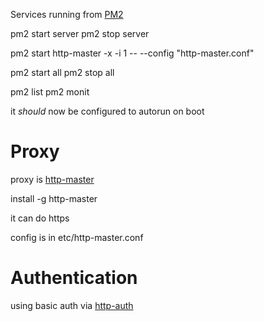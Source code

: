 
Services running from [PM2](https://github.com/Unitech/pm2)

pm2 start server
pm2 stop server

pm2 start http-master -x -i 1 -- --config "http-master.conf"

pm2 start all
pm2 stop all

pm2 list
pm2 monit

it *should* now be configured to autorun on boot

# Proxy
proxy is [http-master](https://github.com/virtkick/http-master)

install -g http-master

it can do https

config is in etc/http-master.conf

# Authentication
using basic auth via [http-auth](https://github.com/gevorg/http-auth)
